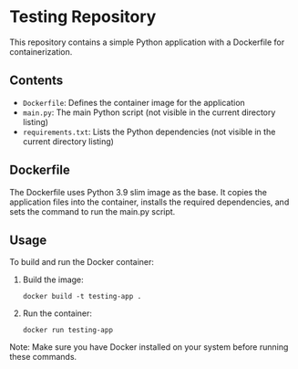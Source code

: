 # Testing Repository

This repository contains a simple Python application with a Dockerfile for containerization.

## Contents

- `Dockerfile`: Defines the container image for the application
- `main.py`: The main Python script (not visible in the current directory listing)
- `requirements.txt`: Lists the Python dependencies (not visible in the current directory listing)

## Dockerfile

The Dockerfile uses Python 3.9 slim image as the base. It copies the application files into the container, installs the required dependencies, and sets the command to run the main.py script.

## Usage

To build and run the Docker container:

1. Build the image:
   ```
   docker build -t testing-app .
   ```

2. Run the container:
   ```
   docker run testing-app
   ```

Note: Make sure you have Docker installed on your system before running these commands.